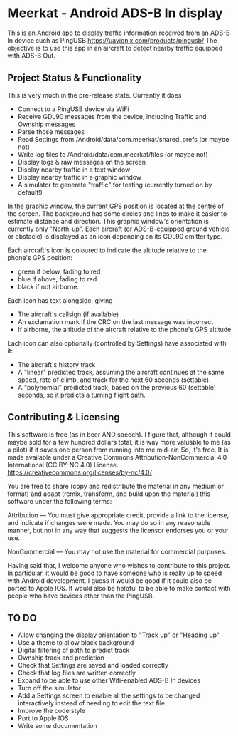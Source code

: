 # Meerkat - Android ADS-B In display

This is an Android app to display traffic information received from an ADS-B In device such as PingUSB https://uavionix.com/products/pingusb/
The objective is to use this app in an aircraft to detect nearby traffic equipped with ADS-B Out.

Project Status & Functionality
------------------------------
This is very much in the pre-release state. Currently it does
* Connect to a PingUSB device via WiFi
* Receive GDL90 messages from the device, including Traffic and Ownship messages
* Parse those messages 
* Read Settings from /Android/data/com.meerkat/shared_prefs (or maybe not)
* Write log files to /Android/data/com.meerkat/files (or maybe not)
* Display logs & raw messages on the screen
* Display nearby traffic in a text window
* Display nearby traffic in a graphic window
* A simulator to generate "traffic" for testing (currently turned on by default!)

In the graphic window, the current GPS position is located at the centre of the screen. The background has some circles and lines to make it easier to estimate distance and direction.
This graphic window's orientation is currently only "North-up". 
Each aircraft (or ADS-B-equipped ground vehicle or obstacle) is displayed as an icon depending on its GDL90 emitter type. 

Each aircraft's icon is coloured to indicate the altitude relative to the phone's GPS position:
* green if below, fading to red 
* blue if above, fading to red
* black if not airborne.

Each icon has text alongside, giving
* The aircraft's callsign (if available)
* An exclamation mark if the CRC on the last message was incorrect
* If airborne, the altitude of the aircraft relative to the phone's GPS altitude

Each icon can also optionally (controlled by Settings) have associated with it:
* The aircraft's history track
* A "linear" predicted track, assuming the aircraft continues at the same speed, rate of climb, and track for the next 60 seconds (settable).
* A "polynomial" predicted track, based on the previous 60 (settable) seconds, so it predicts a turning flight path.

Contributing & Licensing
------------------------
This software is free (as in beer AND speech). I figure that, although it could maybe sold for a few hundred dollars total, it is way more
valuable to me (as a pilot) if it saves one person from running into me mid-air. So, it's free. It is made available under a Creative Commons 
Attribution-NonCommercial 4.0 International (CC BY-NC 4.0) License. https://creativecommons.org/licenses/by-nc/4.0/

You are free to share (copy and redistribute the material in any medium or format) and
adapt (remix, transform, and build upon the material) this software under the following terms:

Attribution — You must give appropriate credit, provide a link to the license, and indicate if changes were made. You may do so in any reasonable manner, but not in any way that suggests the licensor endorses you or your use.

NonCommercial — You may not use the material for commercial purposes.

Having said that, I welcome anyone who wishes to contribute to this project. In particular, it would be good to have someone who is really up to speed with
Android development. I guess it would be good if it could also be ported to Apple IOS. It would also be helpful to be able to make contact with people who
have devices other than the PingUSB.

TO DO
-----
* Allow changing the display orientation to "Track up" or "Heading up"
* Use a theme to allow black background
* Digital filtering of path to predict track
* Ownship track and prediction
* Check that Settings are saved and loaded correctly
* Check that log files are written correctly
* Expand to be able to use other Wifi-enabled ADS-B In devices
* Turn off the simulator
* Add a Settings screen to enable all the settings to be changed interactively instead of needing to edit the text file
* Improve the code style
* Port to Apple IOS
* Write some documentation
